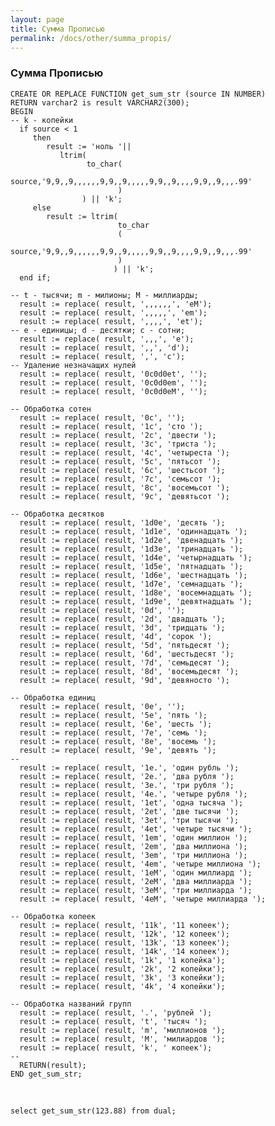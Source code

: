 ```yaml
---
layout: page
title: Сумма Прописью
permalink: /docs/other/summa_propis/
---
```


### Сумма Прописью


    CREATE OR REPLACE FUNCTION get_sum_str (source IN NUMBER)
    RETURN varchar2 is result VARCHAR2(300);
    BEGIN
    -- k - копейки
      if source < 1
         then
            result := 'ноль '||
               ltrim(
                     to_char(
                             source,'9,9,,9,,,,,,9,9,,9,,,,,9,9,,9,,,,9,9,,9,,,.99'
                            )
                    ) || 'k';
         else
            result := ltrim(
                            to_char
                            (
                             source,'9,9,,9,,,,,,9,9,,9,,,,,9,9,,9,,,,9,9,,9,,,.99'
                            )
                           ) || 'k';
      end if;

    -- t - тысячи; m - милионы; M - миллиарды;
      result := replace( result, ',,,,,,', 'eM');
      result := replace( result, ',,,,,', 'em');
      result := replace( result, ',,,,', 'et');
    -- e - единицы; d - десятки; c - сотни;
      result := replace( result, ',,,', 'e');
      result := replace( result, ',,', 'd');
      result := replace( result, ',', 'c');
    -- Удаление незначащих нулей
      result := replace( result, '0c0d0et', '');
      result := replace( result, '0c0d0em', '');
      result := replace( result, '0c0d0eM', '');

    -- Обработка сотен
      result := replace( result, '0c', '');
      result := replace( result, '1c', 'сто ');
      result := replace( result, '2c', 'двести ');
      result := replace( result, '3c', 'триста ');
      result := replace( result, '4c', 'четыреста ');
      result := replace( result, '5c', 'пятьсот ');
      result := replace( result, '6c', 'шестьсот ');
      result := replace( result, '7c', 'семьсот ');
      result := replace( result, '8c', 'восемьсот ');
      result := replace( result, '9c', 'девятьсот ');

    -- Обработка десятков
      result := replace( result, '1d0e', 'десять ');
      result := replace( result, '1d1e', 'одиннадцать ');
      result := replace( result, '1d2e', 'двенадцать ');
      result := replace( result, '1d3e', 'тринадцать ');
      result := replace( result, '1d4e', 'четырнадцать ');
      result := replace( result, '1d5e', 'пятнадцать ');
      result := replace( result, '1d6e', 'шестнадцать ');
      result := replace( result, '1d7e', 'семнадцать ');
      result := replace( result, '1d8e', 'восемнадцать ');
      result := replace( result, '1d9e', 'девятнадцать ');
      result := replace( result, '0d', '');
      result := replace( result, '2d', 'двадцать ');
      result := replace( result, '3d', 'тридцать ');
      result := replace( result, '4d', 'сорок ');
      result := replace( result, '5d', 'пятьдесят ');
      result := replace( result, '6d', 'шестьдесят ');
      result := replace( result, '7d', 'семьдесят ');
      result := replace( result, '8d', 'восемьдесят ');
      result := replace( result, '9d', 'девяносто ');

    -- Обработка единиц
      result := replace( result, '0e', '');
      result := replace( result, '5e', 'пять ');
      result := replace( result, '6e', 'шесть ');
      result := replace( result, '7e', 'семь ');
      result := replace( result, '8e', 'восемь ');
      result := replace( result, '9e', 'девять ');
    --
      result := replace( result, '1e.', 'один рубль ');
      result := replace( result, '2e.', 'два рубля ');
      result := replace( result, '3e.', 'три рубля ');
      result := replace( result, '4e.', 'четыре рубля ');
      result := replace( result, '1et', 'одна тысяча ');
      result := replace( result, '2et', 'две тысячи ');
      result := replace( result, '3et', 'три тысячи ');
      result := replace( result, '4et', 'четыре тысячи ');
      result := replace( result, '1em', 'один миллион ');
      result := replace( result, '2em', 'два миллиона ');
      result := replace( result, '3em', 'три миллиона ');
      result := replace( result, '4em', 'четыре миллиона ');
      result := replace( result, '1eM', 'один миллиард ');
      result := replace( result, '2eM', 'два миллиарда ');
      result := replace( result, '3eM', 'три миллиарда ');
      result := replace( result, '4eM', 'четыре миллиарда ');

    -- Обработка копеек
      result := replace( result, '11k', '11 копеек');
      result := replace( result, '12k', '12 копеек');
      result := replace( result, '13k', '13 копеек');
      result := replace( result, '14k', '14 копеек');
      result := replace( result, '1k', '1 копейка');
      result := replace( result, '2k', '2 копейки');
      result := replace( result, '3k', '3 копейки');
      result := replace( result, '4k', '4 копейки');

    -- Обработка названий групп
      result := replace( result, '.', 'рублей ');
      result := replace( result, 't', 'тысяч ');
      result := replace( result, 'm', 'миллионов ');
      result := replace( result, 'M', 'милиардов ');
      result := replace( result, 'k', ' копеек');
    --
      RETURN(result);
    END get_sum_str;


<br/>

    select get_sum_str(123.88) from dual;
